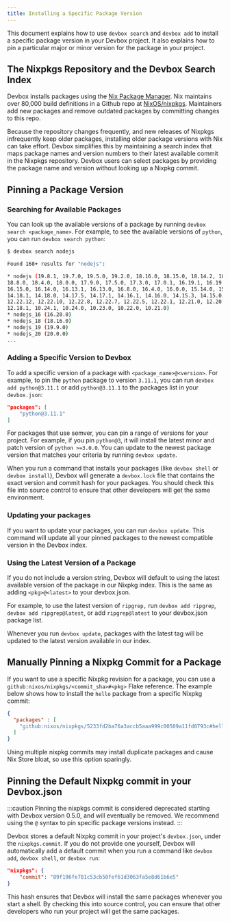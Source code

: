 ```yaml
---
title: Installing a Specific Package Version
---
```


This document explains how to use `devbox search` and `devbox add` to install a specific package version in your Devbox project. It also explains how to pin a particular major or minor version for the package in your project.

## The Nixpkgs Repository and the Devbox Search Index

Devbox installs packages using the [Nix Package Manager](https://nixos.org). Nix maintains over 80,000 build definitions in a Github repo at [NixOS/nixpkgs](https://github.com/NixOS/nixpkgs). Maintainers add new packages and remove outdated packages by committing changes to this repo.

Because the repository changes frequently, and new releases of Nixpkgs infrequently keep older packages, installing older package versions with Nix can take effort. Devbox simplifies this by maintaining a search index that maps package names and version numbers to their latest available commit in the Nixpkgs repository. Devbox users can select packages by providing the package name and version without looking up a Nixpkg commit.

## Pinning a Package Version

### Searching for Available Packages

You can look up the available versions of a package by running `devbox search <package_name>`. For example, to see the available versions of `python`, you can run `devbox search python`:

```bash
$ devbox search nodejs

Found 168+ results for "nodejs":

* nodejs (19.8.1, 19.7.0, 19.5.0, 19.2.0, 18.16.0, 18.15.0, 18.14.2, 18.13.0, 18.12.1, 18.10.0,
18.8.0, 18.4.0, 18.0.0, 17.9.0, 17.5.0, 17.3.0, 17.0.1, 16.19.1, 16.19.0, 16.18.1, 16.17.1, 16.17.0,
16.15.0, 16.14.0, 16.13.1, 16.13.0, 16.8.0, 16.4.0, 16.0.0, 15.14.0, 15.10.0, 15.5.0, 15.0.1,
14.18.1, 14.18.0, 14.17.5, 14.17.1, 14.16.1, 14.16.0, 14.15.3, 14.15.0, 14.9.0, 14.4.0, 13.14.0,
12.22.12, 12.22.10, 12.22.8, 12.22.7, 12.22.5, 12.22.1, 12.21.0, 12.20.0, 12.19.0, 12.18.3,
12.18.1, 10.24.1, 10.24.0, 10.23.0, 10.22.0, 10.21.0)
* nodejs_16 (16.20.0)
* nodejs_18 (18.16.0)
* nodejs_19 (19.9.0)
* nodejs_20 (20.0.0)
...
```

### Adding a Specific Version to Devbox

To add a specific version of a package with `<package_name>@<version>`. For example, to pin the `python` package to version `3.11.1`, you can run `devbox add python@3.11.1` or add `python@3.11.1` to the packages list in your `devbox.json`:

```json
"packages": [
	"python@3.11.1"
]
```

For packages that use semver, you can pin a range of versions for your project. For example, if you pin `python@3`, it will install the latest minor and patch version of `python >=3.0.0`. You can update to the newest package version that matches your criteria by running `devbox update`.

When you run a command that installs your packages (like `devbox shell` or `devbox install`), Devbox will generate a `devbox.lock` file that contains the exact version and commit hash for your packages. You should check this file into source control to ensure that other developers will get the same environment.

### Updating your packages

If you want to update your packages, you can run `devbox update`. This command will update all your pinned packages to the newest compatible version in the Devbox index.

### Using the Latest Version of a Package
If you do not include a version string, Devbox will default to using the latest available version of the package in our Nixpkg index. This is the same as adding `<pkg>@<latest>` to your devbox.json.

For example, to use the latest version of `ripgrep,` run `devbox add ripgrep`, `devbox add ripgrep@latest`, or add `ripgrep@latest` to your devbox.json package list.

Whenever you run `devbox update`, packages with the latest tag will be updated to the latest version available in our index.

## Manually Pinning a Nixpkg Commit for a Package

If you want to use a specific Nixpkg revision for a package, you can use a `github:nixos/nixpkgs/<commit_sha>#<pkg>` Flake reference. The example below shows how to install the `hello` package from a specific Nixpkg commit:

```json
{
  "packages" : [
    "github:nixos/nixpkgs/5233fd2ba76a3accb5aaa999c00509a11fd0793c#hello"
  ]
}
```
Using multiple nixpkg commits may install duplicate packages and cause Nix Store bloat, so use this option sparingly.

## Pinning the Default Nixpkg commit in your Devbox.json

:::caution
Pinning the nixpkgs commit is considered deprecated starting with Devbox version 0.5.0, and will eventually be removed. We recommend using the `@` syntax to pin specific package versions instead.
:::

Devbox stores a default Nixpkg commit in your project's `devbox.json`, under the `nixpkgs.commit`. If you do not provide one yourself, Devbox will automatically add a default commit when you run a command like `devbox add`, `devbox shell`, or `devbox run`:

```json
"nixpkgs": {
    "commit": "89f196fe781c53cb50fef61d3063fa5e8d61b6e5"
}
```
This hash ensures that Devbox will install the same packages whenever you start a shell. By checking this into source control, you can ensure that other developers who run your project will get the same packages.

